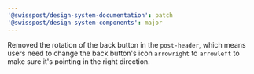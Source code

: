 ```yaml
---
'@swisspost/design-system-documentation': patch
'@swisspost/design-system-components': major
---
```


Removed the rotation of the back button in the `post-header`, which means users need to change the back button's icon `arrowright` to `arrowleft` to make sure it's pointing in the right direction.
